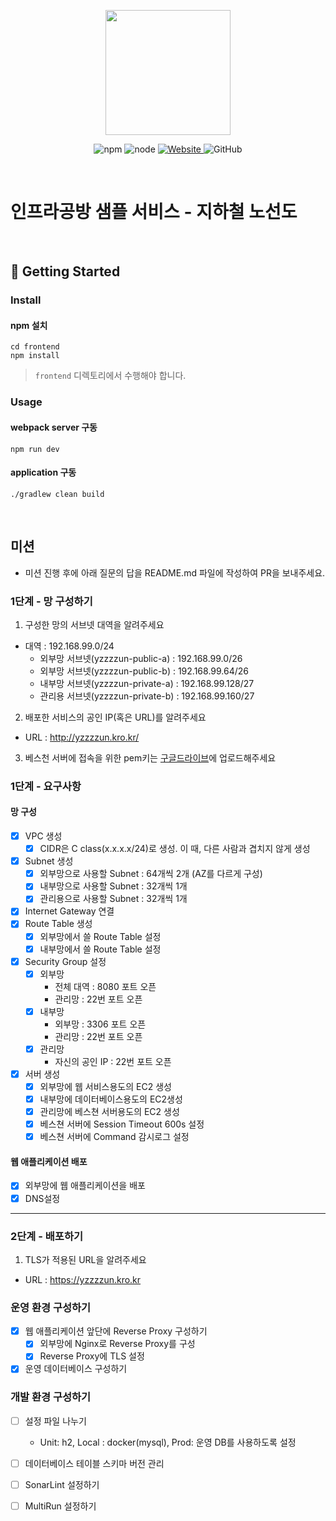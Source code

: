 <p align="center">
    <img width="200px;" src="https://raw.githubusercontent.com/woowacourse/atdd-subway-admin-frontend/master/images/main_logo.png"/>
</p>
<p align="center">
  <img alt="npm" src="https://img.shields.io/badge/npm-%3E%3D%205.5.0-blue">
  <img alt="node" src="https://img.shields.io/badge/node-%3E%3D%209.3.0-blue">
  <a href="https://edu.nextstep.camp/c/R89PYi5H" alt="nextstep atdd">
    <img alt="Website" src="https://img.shields.io/website?url=https%3A%2F%2Fedu.nextstep.camp%2Fc%2FR89PYi5H">
  </a>
  <img alt="GitHub" src="https://img.shields.io/github/license/next-step/atdd-subway-service">
</p>
<br>

# 인프라공방 샘플 서비스 - 지하철 노선도

<br>

## 🚀 Getting Started

### Install
#### npm 설치
```
cd frontend
npm install
```
> `frontend` 디렉토리에서 수행해야 합니다.

### Usage
#### webpack server 구동
```
npm run dev
```
#### application 구동
```
./gradlew clean build
```
<br>

## 미션

* 미션 진행 후에 아래 질문의 답을 README.md 파일에 작성하여 PR을 보내주세요.

### 1단계 - 망 구성하기
1. 구성한 망의 서브넷 대역을 알려주세요
- 대역 : 192.168.99.0/24
  - 외부망 서브넷(yzzzzun-public-a) : 192.168.99.0/26
  - 외부망 서브넷(yzzzzun-public-b) : 192.168.99.64/26
  - 내부망 서브넷(yzzzzun-private-a) : 192.168.99.128/27
  - 관리용 서브넷(yzzzzun-private-b) : 192.168.99.160/27

2. 배포한 서비스의 공인 IP(혹은 URL)를 알려주세요

- URL : http://yzzzzun.kro.kr/

3. 베스천 서버에 접속을 위한 pem키는 [구글드라이브](https://drive.google.com/drive/folders/1dZiCUwNeH1LMglp8dyTqqsL1b2yBnzd1?usp=sharing)에 업로드해주세요

### 1단계 - 요구사항

#### 망 구성

- [x] VPC 생성
  - [x] CIDR은 C class(x.x.x.x/24)로 생성. 이 때, 다른 사람과 겹치지 않게 생성
- [x] Subnet 생성
  - [x] 외부망으로 사용할 Subnet : 64개씩 2개 (AZ를 다르게 구성)
  - [x] 내부망으로 사용할 Subnet : 32개씩 1개
  - [x] 관리용으로 사용할 Subnet : 32개씩 1개
- [x] Internet Gateway 연결
- [x] Route Table 생성
  - [x] 외부망에서 쓸 Route Table 설정
  - [x] 내부망에서 쓸 Route Table 설정
- [x] Security Group 설정
  - [x] 외부망
    - 전체 대역 : 8080 포트 오픈
    - 관리망 : 22번 포트 오픈
  - [x] 내부망
    - 외부망 : 3306 포트 오픈
    - 관리망 : 22번 포트 오픈
  - [x] 관리망
    - 자신의 공인 IP : 22번 포트 오픈
- [x] 서버 생성
  - [x] 외부망에 웹 서비스용도의 EC2 생성
  - [x] 내부망에 데이터베이스용도의 EC2생성
  - [x] 관리망에 베스쳔 서버용도의 EC2 생성
  - [x] 베스쳔 서버에 Session Timeout 600s 설정
  - [x] 베스쳔 서버에 Command 감시로그 설정

#### 웹 애플리케이션 배포

- [x] 외부망에 웹 애플리케이션을 배포
- [x] DNS설정

---

### 2단계 - 배포하기
1. TLS가 적용된 URL을 알려주세요

- URL : https://yzzzzun.kro.kr

### 운영 환경 구성하기

- [x] 웹 애플리케이션 앞단에 Reverse Proxy 구성하기
  - [x] 외부망에 Nginx로 Reverse Proxy를 구성
  - [x] Reverse Proxy에 TLS 설정
- [x] 운영 데이터베이스 구성하기

### 개발 환경 구성하기

- [ ] 설정 파일 나누기
  -  Unit: h2, Local : docker(mysql), Prod: 운영 DB를 사용하도록 설정
- [ ] 데이터베이스 테이블 스키마 버전 관리
- [ ] SonarLint 설정하기
- [ ] MultiRun 설정하기


